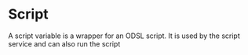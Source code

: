 Script
======================

A script variable is a wrapper for an ODSL script. It is used by the script service and can also run the script
